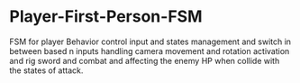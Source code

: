 # Player-First-Person-FSM
FSM for player Behavior control input and states management and switch in between based n inputs handling  camera movement and rotation activation and rig sword and combat and affecting the enemy HP when collide with the states of attack.
